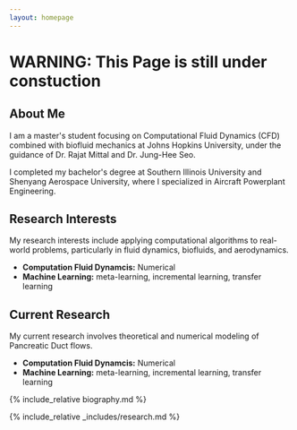 ```yaml
---
layout: homepage
---
```








# WARNING: This Page is still under constuction




## About Me

I am a master's student focusing on Computational Fluid Dynamics (CFD) combined with biofluid mechanics at Johns Hopkins University, under the guidance of Dr. Rajat Mittal and Dr. Jung-Hee Seo.



I completed my bachelor's degree at Southern Illinois University and Shenyang Aerospace University, where I specialized in Aircraft Powerplant Engineering.


## Research Interests

My research interests include applying computational algorithms to real-world problems, particularly in fluid dynamics, biofluids, and aerodynamics.


- **Computation Fluid Dynamcis:** Numerical 
- **Machine Learning:** meta-learning, incremental learning, transfer learning


## Current Research 

My current research involves theoretical and numerical modeling of Pancreatic Duct flows.


- **Computation Fluid Dynamcis:** Numerical 
- **Machine Learning:** meta-learning, incremental learning, transfer learning

{% include_relative biography.md %}

<!-- 

## News

- **[Feb. 2020]** Our paper about incremental learning is accepted to CVPR 2020.
- **[Feb. 2020]** We will host the ACM Multimedia Asia 2020 conference in Singapore!
- **[Sept. 2019]** Our paper about few-shot learning is accepted to NeurIPS 2019.
- **[Mar. 2019]** Our paper about few-shot learning is accepted to CVPR 2019. -->

{% include_relative _includes/research.md %}
<!-- 
{% include_relative _includes/publications.md %}

{% include_relative _includes/preprints.md %} -->

<!-- {% include_relative _includes/services.md %} -->
